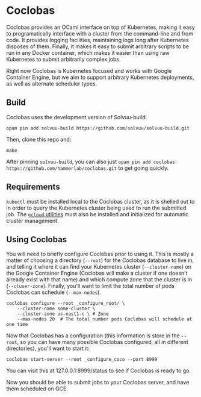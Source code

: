 Coclobas
======

Coclobas provides an OCaml interface on top of Kubernetes, making it easy to
programatically interface with a cluster from the command-line and from code. It
provides logging facilities, maintaining logs long after Kubernetes disposes of
them. Finally, it makes it easy to submit arbitrary scripts to be run in any
Docker container, which makes it easier than using raw Kubernetes to submit
arbitrarily complex jobs.

Right now Coclobas is Kubernetes focused and works with Google Container Engine,
but we aim to support arbitrary Kubernetes deployments, as well as alternate
scheduler types.


Build
-----

Coclobas uses the development version of Solvuu-build:

    opam pin add solvuu-build https://github.com/solvuu/solvuu-build.git

Then, clone this repo and:

    make
    
After pinning `solvuu-build`, you can also just `opam pin add coclobas
https://github.com/hammerlab/coclobas.git` to get going quickly.

Requirements
-----

`kubectl` must be installed local to the Coclobas cluster, as it is shelled out
to in order to query the Kubernetes cluster being used to run the submitted
job. The [`gcloud` utilities](https://cloud.google.com/sdk/gcloud/) must also be
installed and initialized for automatic cluster management.


Using Coclobas
-----

You will need to briefly configure Coclobas prior to using it. This is mostly a
matter of choosing a directory (`--root`) for the Coclobas database to live in,
and telling it where it can find your Kubernetes cluster (`--cluster-name`) on
the Google Container Engine (Coclobas will make a cluster if one doesn't already
exist with that name) and which compute zone that the cluster is in
(`--cluser-zone`). Finally, you'll want to limit the total number of pods
Coclobas can schedule (`--max-nodes`).

```shell
coclobas configure --root _configure_root/ \
    --cluster-name some-cluster \
    --cluster-zone us-east1-c \ # Zone 
    --max-nodes 20  # The total number pods Coclobas will schedule at one time

```

Now that Coclobas has a configuration (this information is store in the
`--root`, so you can have many possible Coclobas configured, all in different
directories), you'll want to start it:

```shell
coclobas start-server --root _configure_coco --port 8999
```

You can visit this at 127.0.0.1:8999/status to see if Coclobas is ready to go.

Now you should be able to submit jobs to your Coclobas server, and have them
scheduled on GCE.
